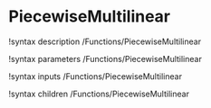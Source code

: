 <!-- MOOSE Documentation Stub: Remove this when content is added. -->

# PiecewiseMultilinear
!syntax description /Functions/PiecewiseMultilinear

!syntax parameters /Functions/PiecewiseMultilinear

!syntax inputs /Functions/PiecewiseMultilinear

!syntax children /Functions/PiecewiseMultilinear
